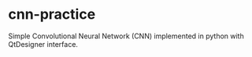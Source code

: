 # cnn-practice
Simple Convolutional Neural Network (CNN) implemented in python with QtDesigner interface.
